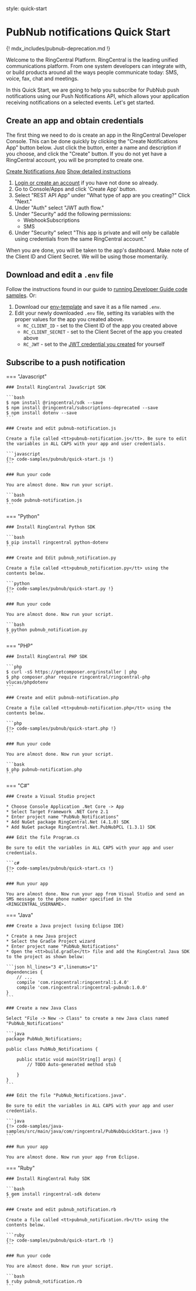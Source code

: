 style: quick-start

# PubNub notifications Quick Start

{! mdx_includes/pubnub-deprecation.md !}

Welcome to the RingCentral Platform. RingCentral is the leading unified communications platform. From one system developers can integrate with, or build products around all the ways people communicate today: SMS, voice, fax, chat and meetings.

In this Quick Start, we are going to help you subscribe for PubNub push notifications using our Push Notifications API, which allows your application receiving notifications on a selected events. Let's get started.

## Create an app and obtain credentials

The first thing we need to do is create an app in the RingCentral Developer Console. This can be done quickly by clicking the "Create Notifications App" button below. Just click the button, enter a name and description if you choose, and click the "Create" button. If you do not yet have a RingCentral account, you will be prompted to create one.

<a target="_new" href="https://developer.ringcentral.com/new-app?name=Push+Notifications+Quick+Start+App&desc=A+simple+app+to+demo+creating+an+SMS+Notification+RingCentral&grantType=JWT&&public=false&type=ServerOther&carriers=7710,7310,3420&permissions=SMS&redirectUri=&utm_source=devguide&utm_medium=button&utm_campaign=quickstart" class="btn btn-primary">Create Notifications App</a>
<a class="btn-link btn-collapse" data-toggle="collapse" href="#create-app-instructions" role="button" aria-expanded="false" aria-controls="create-app-instructions">Show detailed instructions</a>

<div class="collapse" id="create-app-instructions">
<ol>
<li><a href="https://developer.ringcentral.com/login.html#/">Login or create an account</a> if you have not done so already.</li>
<li>Go to Console/Apps and click 'Create App' button.</li>
<li>Select "REST API App" under "What type of app are you creating?" Click "Next."</li>
<li>Under "Auth" select "JWT auth flow."
<li>Under "Security" add the following permissions:
  <ul>
    <li>WebhookSubscriptions</li>
    <li>SMS</li>
  </ul>
</li>
<li>Under "Security" select "This app is private and will only be callable using credentials from the same RingCentral account."</li>
</ol>
</div>

When you are done, you will be taken to the app's dashboard. Make note of the Client ID and Client Secret. We will be using those momentarily.

## Download and edit a `.env` file
	
Follow the instructions found in our guide to [running Developer Guide code samples](../../basics/code-samples.md). Or:
	
1. Download our [env-template](https://raw.githubusercontent.com/ringcentral/ringcentral-api-docs/main/code-samples/env-template) and save it as a file named `.env`.
2. Edit your newly downloaded `.env` file, setting its variables with the proper values for the app you created above.
     * `RC_CLIENT_ID` - set to the Client ID of the app you created above
     * `RC_CLIENT_SECRET` - set to the Client Secret of the app you created above
     * `RC_JWT` - set to the [JWT credential you created](../../getting-started/create-credential.md) for yourself

## Subscribe to a push notification

=== "Javascript"

    ### Install RingCentral JavaScript SDK

    ```bash
    $ npm install @ringcentral/sdk --save
	$ npm install @ringcentral/subscriptions-deprecated --save
	$ npm install dotenv --save
    ```

    ### Create and edit pubnub-notification.js

    Create a file called <tt>pubnub-notification.js</tt>. Be sure to edit the variables in ALL CAPS with your app and user credentials.

    ```javascript
    {!> code-samples/pubnub/quick-start.js !} 
    ```

    ### Run your code

    You are almost done. Now run your script.

    ```bash
    $ node pubnub-notification.js
    ```

=== "Python"

    ### Install RingCentral Python SDK

    ```bash
    $ pip install ringcentral python-dotenv
    ```

    ### Create and Edit pubnub_notification.py

    Create a file called <tt>pubnub_notification.py</tt> using the contents below.

    ```python
    {!> code-samples/pubnub/quick-start.py !} 
    ```

    ### Run your code

    You are almost done. Now run your script.

    ```bash
    $ python pubnub_notification.py
    ```

=== "PHP"

    ### Install RingCentral PHP SDK

    ```php
    $ curl -sS https://getcomposer.org/installer | php
    $ php composer.phar require ringcentral/ringcentral-php vlucas/phpdotenv
    ```

    ### Create and edit pubnub-notification.php

    Create a file called <tt>pubnub-notification.php</tt> using the contents below.

    ```php
    {!> code-samples/pubnub/quick-start.php !}
    ```

    ### Run your code

    You are almost done. Now run your script.

    ```bask
    $ php pubnub-notification.php
    ```

=== "C#"

    ### Create a Visual Studio project

    * Choose Console Application .Net Core -> App
    * Select Target Framework .NET Core 2.1
    * Enter project name "PubNub_Notifications"
    * Add NuGet package RingCentral.Net (4.1.0) SDK
    * Add NuGet package RingCentral.Net.PubNubPCL (1.3.1) SDK

    ### Edit the file Program.cs

    Be sure to edit the variables in ALL CAPS with your app and user credentials.

    ```c#
    {!> code-samples/pubnub/quick-start.cs !} 
    ```

    ### Run your app

    You are almost done. Now run your app from Visual Studio and send an SMS message to the phone number specified in the <RINGCENTRAL_USERNAME>.

=== "Java"

    ### Create a Java project (using Eclipse IDE)

    * Create a new Java project
    * Select the Gradle Project wizard
    * Enter project name "PubNub_Notifications"
    * Open the <tt>build.gradle</tt> file and add the RingCentral Java SDK to the project as shown below:

    ```json hl_lines="3 4",linenums="1"
    dependencies {
        // ...
        compile 'com.ringcentral:ringcentral:1.4.0'
        compile 'com.ringcentral:ringcentral-pubnub:1.0.0'
    }
    ```

    ### Create a new Java Class

    Select "File -> New -> Class" to create a new Java class named "PubNub_Notifications"

    ```java
    package PubNub_Notifications;

    public class PubNub_Notifications {

        public static void main(String[] args) {
            // TODO Auto-generated method stub

        }
    }
    ```

    ### Edit the file "PubNub_Notifications.java".

    Be sure to edit the variables in ALL CAPS with your app and user credentials.

    ```java
    {!> code-samples/java-samples/src/main/java/com/ringcentral/PubNubQuickStart.java !} 
    ```

    ### Run your app

    You are almost done. Now run your app from Eclipse.

=== "Ruby"

    ### Install RingCentral Ruby SDK

    ```bash
    $ gem install ringcentral-sdk dotenv
    ```

    ### Create and edit pubnub_notification.rb

    Create a file called <tt>pubnub_notification.rb</tt> using the contents below.

    ```ruby
    {!> code-samples/pubnub/quick-start.rb !} 
    ```

    ### Run your code

    You are almost done. Now run your script.

    ```bash
    $ ruby pubnub_notification.rb
    ```

